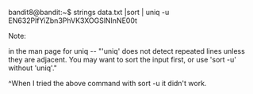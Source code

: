 bandit8@bandit:~$ strings data.txt |sort | uniq -u
EN632PlfYiZbn3PhVK3XOGSlNInNE00t

Note:

in the man page for uniq -- "'uniq' does not detect repeated lines unless they are adjacent.  You may want to sort the input  first, or use 'sort -u' without 'uniq'."

^When I tried the above command with sort -u it didn't work. 

